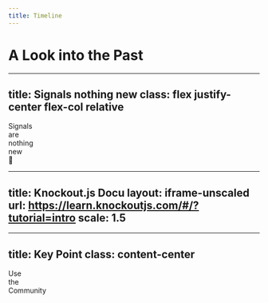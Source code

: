 ```yaml
---
title: Timeline
---
```


# A Look into the Past

<Timeline />

<!--
- 1969: [LANPAR](https://www.historyofinformation.com/detail.php?id=5478)
- 1985: Excel
- 2010: Angular, Barebone, Knockout
- 2013: React
- 2021: SolidJS v1 (Signals)
-->

<!--
Framework	Reaktivitätsmodell	            Update-Strategie	        Vorteil	                    Nachteil
Knockout.js	Fine-grained Observables	    Direkte DOM-Updates	        Präzise Updates	            Veraltet, bei großen Projekten sperrig
Backbone.js	Event-getrieben (Model-Events)	Manuelle Updates	        Kontrolle über Updates	    Viel Boilerplate
AngularJS	Dirty Checking (Digest Cycle)	Überprüft alle Bindungen	Einfaches Data Binding	    Performance bei vielen Watchern
React	    Virtual DOM + Komplett-Render	VDOM-Diffing + Patches	    Einfache Denkweise	        Overhead bei vielen kleinen Updates
Signals	    Fine-grained Dependencies	    Direkte Ziel-Updates	    Extrem schnell & präzise	Neues Konzept, Lernkurve
-->

<!--
LANPAR = LANguage for Programming Arrays at Random

Knockout.js (July 2010), Backbone.js (October 2010), Angular.js (October 2010)  
Angular's Dirty Checking            = viele unübersichtliche Updates, schlechte Performance  
Backbone's model-driven re-renders  = sehr manuelles Update Handling  
Knockout's fine-grained updates     = unübersichtliche Updates und Zyklen  
Alle waren nicht sehr Entwickler-freundlich. Gerade bei großen Applikationen

React hat dann einen anderen Approch genommen mit VDOM + "wir renden alles neu" und komponentenbasierten Ansatz.
Signals haben es geschafft die fine-grained updates Probleme zu lösen.
-->

---
title: Signals nothing new
class: flex justify-center flex-col relative
---

<div class="*:text-30 *:leading-[0.8em] *:font-bold">
    <div>Signals</div>
    <div>are</div>
    <div class="color-orange -mt-4 font-italic">nothing</div>
    <div class="color-orange -mt-6">new</div>
</div>

<div v-click class="absolute right-40 rotate-20 flex flex-col items-center top-30">
    <logos-knockout class="w-60 h-20 z-10 relative" />
    <div class="text-60 -mt-10">🤯</div>
</div>

---
title: Knockout.js Docu
layout: iframe-unscaled
url: https://learn.knockoutjs.com/#/?tutorial=intro
scale: 1.5
---

<!--
```
ko.computed(() => this.lastName() === "Mock" && this.firstName("Garrelt"), this);
```

Knockout hatte schon fine-grained updates, aber es gabe viele foot-gun Probleme.
Und Render Performance war sehr schlecht.

> mehr Infos warum Knockout nicht geklappt hat ranziehen. Video von Ryan nochmal schauen
aber im Prinzip müssen wir darauf hier auch nicht eingehen
-->

---
title: Key Point
class: content-center
---

<div class="*:text-30 *:leading-[0.8em] *:font-bold">
    <div>Use</div>
    <div>the</div>
    <div class="color-orange">Community</div>
</div>

<!--
"Wenn ihr das nächste mal vor einem Problem steht ..."
"Building software is a team sport"
Entwicklung ist ein Team-Sport

Man muss nicht alles neu erfinden
-->
